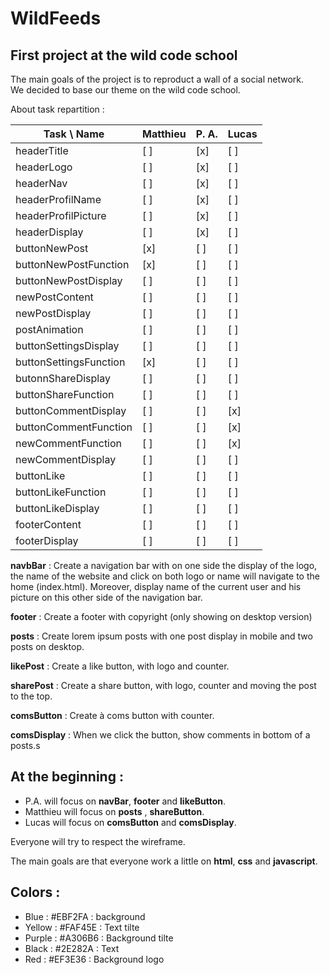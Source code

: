 # WildFeeds

## First project at the wild code school

The main goals of the project is to reproduct a wall of a social network.  
We decided to base our theme on the wild code school.


About task repartition :

| Task \  Name            | Matthieu  | P. A.   | Lucas   | 
| ------                  | -------   | ------- | ------- | 
| headerTitle             | [ ]       | [x]     | [ ]     | 
| headerLogo              | [ ]       | [x]     | [ ]     | 
| headerNav               | [ ]       | [x]     | [ ]     | 
| headerProfilName        | [ ]       | [x]     | [ ]     | 
| headerProfilPicture     | [ ]       | [x]     | [ ]     | 
| headerDisplay           | [ ]       | [x]     | [ ]     |
| buttonNewPost           | [x]       | [ ]     | [ ]     | 
| buttonNewPostFunction   | [x]       | [ ]     | [ ]     | 
| buttonNewPostDisplay    | [ ]       | [ ]     | [ ]     | 
| newPostContent          | [ ]       | [ ]     | [ ]     | 
| newPostDisplay          | [ ]       | [ ]     | [ ]     |
| postAnimation           | [ ]       | [ ]     | [ ]     |
| buttonSettingsDisplay   | [ ]       | [ ]     | [ ]     | 
| buttonSettingsFunction  | [x]       | [ ]     | [ ]     | 
| butonnShareDisplay      | [ ]       | [ ]     | [ ]     | 
| buttonShareFunction     | [ ]       | [ ]     | [ ]     | 
| buttonCommentDisplay    | [ ]       | [ ]     | [x]     | 
| buttonCommentFunction   | [ ]       | [ ]     | [x]     |
| newCommentFunction      | [ ]       | [ ]     | [x]     | 
| newCommentDisplay       | [ ]       | [ ]     | [ ]     |
| buttonLike              | [ ]       | [ ]     | [ ]     |
| buttonLikeFunction      | [ ]       | [ ]     | [ ]     |
| buttonLikeDisplay       | [ ]       | [ ]     | [ ]     |
| footerContent           | [ ]       | [ ]     | [ ]     | 
| footerDisplay           | [ ]       | [ ]     | [ ]     | 


**navbBar** : Create a navigation bar with on one side the display of the logo, the name of the website and click on both logo or name will navigate to the home (index.html). Moreover, display name of the current user and his picture on this other side of the navigation bar.

**footer** : Create a footer with copyright (only showing on desktop version)

**posts** : Create lorem ipsum posts with one post display in mobile and two posts on desktop.

**likePost** : Create a like button, with logo and counter.

**sharePost** : Create a share button, with logo, counter and moving the post to the top.

**comsButton** : Create à coms button with counter.

**comsDisplay** : When we click the button, show comments in bottom of a posts.s

## At the beginning :

* P.A. will focus on **navBar**, **footer** and **likeButton**.
* Matthieu will focus on **posts** , **shareButton**.
* Lucas will focus on **comsButton** and **comsDisplay**.
  
Everyone will try to respect the wireframe.

The main goals are that everyone work a little on **html**, **css** and **javascript**.

## Colors :

* Blue : #EBF2FA : background
* Yellow : #FAF45E : Text tilte
* Purple : #A306B6 : Background tilte
* Black : #2E282A : Text
* Red : #EF3E36 : Background logo
